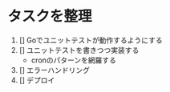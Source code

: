 # タスクを整理
1. [] Goでユニットテストが動作するようにする
2. [] ユニットテストを書きつつ実装する
    - cronのパターンを網羅する
3. [] エラーハンドリング
4. [] デプロイ